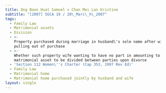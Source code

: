 ```yaml
---
title: Ong Boon Huat Samuel v Chan Mei Lan Kristine
subtitle: "[2007] SGCA 19 / 20\_Marc\_h\_2007"
tags:
  - Family Law
  - Matrimonial assets
  - Division
  - >-
    Property purchased during marriage in husband\'s sole name after wife
    pulling out of purchase
  - >-
    Whether such property wife wanting to have no part in amounting to
    matrimonial asset to be divided between parties upon divorce
  - 'Section 112 Women\''s Charter (Cap 353, 1997 Rev Ed)'
  - Family Law
  - Matrimonial home
  - Matrimonial home purchased jointly by husband and wife
layout: single
---
```


